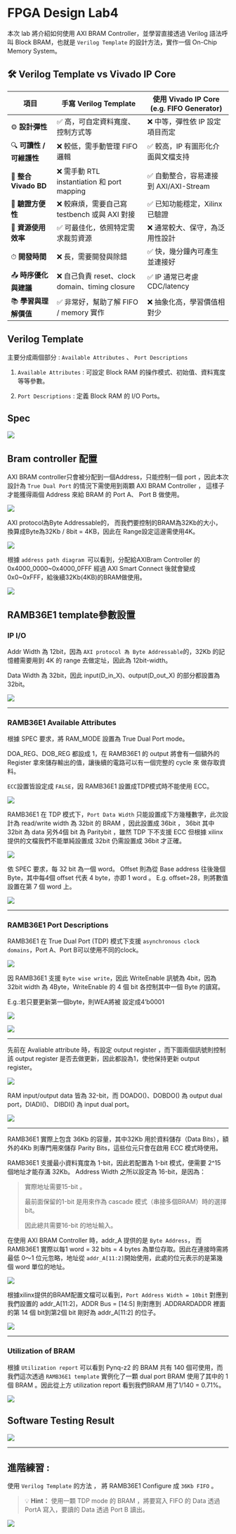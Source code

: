 # FPGA Design Lab4

本次 lab 將介紹如何使用 AXI BRAM Controller，並學習直接透過 Verilog 語法呼叫 Block BRAM，也就是 `Verilog Template` 的設計方法，實作一個 On-Chip Memory System。


## 🛠️ Verilog Template vs Vivado IP Core
| 項目                  | 手寫 Verilog Template                      | 使用 Vivado IP Core (e.g. FIFO Generator) |
| ------------------- | ---------------------------------------- | --------------------------------------- |
| ⚙ **設計彈性**          | ✅ 高，可自定資料寬度、控制方式等                        | ❌ 中等，彈性依 IP 設定項目而定                      |
| 🔍 **可讀性 / 可維護性**   | ❌ 較低，需手動管理 FIFO 邏輯                       | ✅ 較高，IP 有圖形化介面與文檔支持                     |
| 🔄 **整合 Vivado BD** | ❌ 需手動 RTL instantiation 和 port mapping   | ✅ 自動整合，容易連接到 AXI/AXI-Stream             |
| 🧪 **驗證方便性**        | ❌ 較麻煩，需要自己寫 testbench 或與 AXI 對接          | ✅ 已知功能穩定，Xilinx 已驗證                     |
| 🧱 **資源使用效率**       | ✅ 可最佳化，依照特定需求裁剪資源                        | ❌ 通常較大、保守，為泛用性設計                        |
| ⏱ **開發時間**          | ❌ 長，需要開發與除錯                              | ✅ 快，幾分鐘內可產生並連接好                         |
| 📤 **時序優化與建議**      | ❌ 自己負責 reset、clock domain、timing closure | ✅ IP 通常已考慮 CDC/latency                  |
| 📚 **學習與理解價值**      | ✅ 非常好，幫助了解 FIFO / memory 實作              | ❌ 抽象化高，學習價值相對少                          |


## Verilog Template
主要分成兩個部分 : `Available Attributes` 、 `Port Descriptions`

1. `Available Attributes` : 可設定 Block RAM 的操作模式、初始值、資料寬度等等參數。

2. `Port Descriptions` : 定義 Block RAM 的 I/O Ports。


## Spec

![](png/spec.png)

## Bram controller 配置

AXI BRAM controller只會被分配到一個Address，只能控制一個 port ，因此本次設計為 `True Dual Port` 的情況下需使用到兩顆 AXI BRAM Controller ， 這樣子才能獲得兩個 Address 來給 BRAM 的 Port A、
Port B 做使用。

![](png/bram_controller.png)

AXI protocol為Byte Addressable的，
而我們要控制的BRAM為32Kb的大小，
換算成Byte為32Kb / 8bit = 4KB，因此在
Range設定這邊需使用4K。

![](png/address.png)

根據 `address path diagram `可以看到，分配給AXIBram Controller 的
0x4000_0000~0x4000_0FFF 經過 AXI Smart Connect 後就會變成 0x0~0xFFF，給後續32Kb(4KB)的BRAM做使用。

![](png/address_path_diagram.png)

## RAMB36E1 template參數設置

### IP I/O

Addr Width 為 12bit，因為 `AXI protocol 為 Byte Addressable`的，32Kb
的記憶體需要用到 4K 的 range 去做定址，因此為 12bit-width。

Data Width 為 32bit，因此 input(D_in_X)、output(D_out_X) 的部分都設置為32bit。

![](png/module.png)

---

### RAMB36E1 Available Attributes

根據 SPEC 要求，將 RAM_MODE 設置為 True Dual Port 
mode。


DOA_REG、DOB_REG 都設成 1，在
RAMB36E1 的 output 將會有一個額外的 Register 拿來儲存輸出的值，讓後續的電路可以有一個完整的 cycle 來
做存取資料。

`ECC`設置皆設定成 `FALSE`，因 RAMB36E1 設置成TDP模式時不能使用 ECC。

![](png/TDP.png)


RAMB36E1 在 TDP 模式下，`Port Data Width` 只能設置成下方幾種數字，此次設計為 read/write width 
為 32bit 的 BRAM ，因此設置成 36bit ， 36bit 其中 32bit 為 data 另外4個 bit 為 Paritybit ，雖然 TDP 下不支援 ECC 但根據 xilinx 提供的文檔我們不能單純設置成 32bit 仍需設置成 36bit 才正確。

![](png/Port_width.png)


依 SPEC 要求，每 32 bit 為一個 word。 Offset 則為從 Base address 往後幾個 Byte，其中每4個 offset 代表 4 byte，亦即 1 word 。 E.g. offset=28，則將數值設置在第 7 個 word 上。

![](png/Initial_value.png)

---

### RAMB36E1 Port Descriptions

RAMB36E1 在 True Dual Port (TDP) 模式下支援 `asynchronous clock domains`，Port A、Port 
B可以使用不同的clock。

![](png/clock.png)

因 RAMB36E1 支援 `Byte wise write`，因此 WriteEnable 訊號為 4bit，因為 32bit width
為 4Byte，WriteEnable 的 4 個 bit 各控制其中一個 Byte 的讀寫。

E.g.:若只要更新第一個byte，則WEA將被
設定成4’b0001

![](png/WenA.png)

![](png/enable.png)

---

先前在 Avaliable attribute 時，有設定 output register ，而下圖兩個訊號則控制該
output register 是否去做更新，因此都設為1，使他保持更新 output register。

![](png/output_register.png)

RAM input/output data 皆為 32-bit，而 DOADO()、DOBDO() 為 output dual port，DIADI()、
DIBDI() 為 input dual port。

![](png/Ram_IO.png)

---

RAMB36E1 實際上包含 36Kb 的容量，其中32Kb 用於資料儲存（Data Bits），額外的4Kb 則專門用來儲存 Parity Bits，這些位元只會在啟用 ECC 模式時使用。

RAMB36E1 支援最小資料寬度為 1-bit，因此若配置為 1-bit 模式，便需要 2^15 個地址才能存滿
32Kb。 Address Width 之所以設定為 16-bit，是因為：

> 實際地址需要15-bit 。
>
> 最前面保留的1-bit 是用來作為 cascade 模式（串接多個BRAM）時的選擇 bit。
>
> 因此總共需要16-bit 的地址輸入。

在使用 AXI BRAM Controller 時，addr_A 提供的是 `Byte Address`， 而 RAMB36E1 實際以每1 word = 32 bits = 4 bytes 為單位存取。因此在連接時需將最低 0～1 位元忽略，地址從 `addr_A[11:2]`開始使用，此處的位元表示的是第幾個 word 單位的地址。

![](png/ADDRBWRADDR.png)


根據xilinx提供的BRAM配置文檔可以看到，`Port Address Width = 10bit` 對應到我們設置的 addr_A[11:2]，ADDR Bus = [14:5] 則對應到 .ADDRARDADDR 裡面的第 14 個 bit到第2個 bit 剛好為 addr_A[11:2] 的位子。

![](png/Port_aspect_ratio.png)

---

### Utilization of BRAM

根據 `Utilization report` 可以看到 Pynq-z2 的 BRAM 共有 140 個可使用，而我們這次透過 `RAMB36E1 template` 實例化了一顆 dual port BRAM 使用了其中的 1 個 BRAM 。因此從上方 utilization report 看到我們BRAM 用了1/140 = 0.71%。


![](png/Utilization.png)

## Software Testing Result

![](png/Testing.png)


---

## 進階練習 : 

使用 `Verilog Template` 的方法 ， 將 RAMB36E1 Configure 成 `36Kb FIFO` 。

>💡 **Hint：** 使用一顆 TDP mode 的 BRAM ，將要寫入 FIFO 的 Data 透過 PortA 寫入，要讀的 Data 透過 Port B 讀出。

![](png/FIFO.png)
